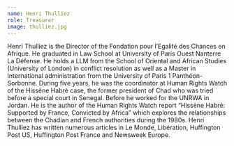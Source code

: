 ```yaml
---
name: Henri Thulliez
role: Treasurer
image: thulliez.jpg
---
```

Henri Thulliez is the Director of the Fondation pour l’Egalité des Chances en Afrique. He graduated in Law School at University of Paris Ouest Nanterre La Défense. He holds a LLM from the School of Oriental and African Studies (University of London) in conflict resolution as well as a Master in International administration from the University of Paris 1 Panthéon-Sorbonne. During five years, he was the coordinator at Human Rights Watch of the Hissène Habré case, the former president of Chad who was tried before a special court in Senegal. Before he worked for the UNRWA in Jordan. He is the author of the Human Rights Watch report “Hissène Habré: Supported by France, Convicted by Africa” which explores the relationships between the Chadian and French authorities during the 1980s. Henri Thulliez has written numerous articles in Le Monde, Libération, Huffington Post US, Huffington Post France and Newsweek Europe.  